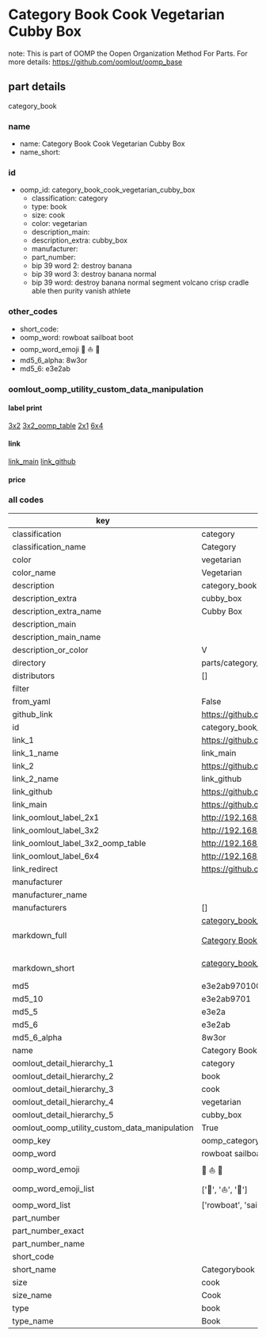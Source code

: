 # Category Book Cook Vegetarian Cubby Box  

note: This is part of OOMP the Oopen Organization Method For Parts. For more details: https://github.com/oomlout/oomp_base

##  part details
  



category_book



### name
* name: Category Book Cook Vegetarian Cubby Box
* name_short: 
### id
* oomp_id: category_book_cook_vegetarian_cubby_box
  * classification: category
  * type: book
  * size: cook
  * color: vegetarian
  * description_main: 
  * description_extra: cubby_box
  * manufacturer: 
  * part_number: 
  * bip 39 word 2: destroy banana
  * bip 39 word 3: destroy banana normal
  * bip 39 word: destroy banana normal segment volcano crisp cradle able then purity vanish athlete

### other_codes
* short_code: 
* oomp_word: rowboat sailboat boot
* oomp_word_emoji :rowboat: :sailboat: :boot:
* md5_6_alpha: 8w3or
* md5_6: e3e2ab






### oomlout_oomp_utility_custom_data_manipulation
#### label print
[3x2](http://192.168.1.245:1112/?label=oomp%208w3or)
[3x2_oomp_table](http://192.168.1.108:1112/?label=oomp%208w3or)
[2x1](http://192.168.1.242:1112/?label=oomp%208w3or)
[6x4](http://192.168.1.55:1112/?label=oomp%208w3or)    

#### link

[link_main](https://github.com/oomlout/oomlout_oomp_version_1_messy/tree/main/parts/category_book_cook_vegetarian_cubby_box) [link_github](https://github.com/oomlout/oomlout_oomp_version_1_messy/tree/main/parts/category_book_cook_vegetarian_cubby_box)                             

#### price







### all codes 
| key | value |  
| --- | --- |  
| classification | category |  
| classification_name | Category |  
| color | vegetarian |  
| color_name | Vegetarian |  
| description | category_book |  
| description_extra | cubby_box |  
| description_extra_name | Cubby Box |  
| description_main |  |  
| description_main_name |  |  
| description_or_color | V  |  
| directory | parts/category_book_cook_vegetarian_cubby_box |  
| distributors | [] |  
| filter |  |  
| from_yaml | False |  
| github_link | https://github.com/oomlout/oomlout_oomp_part_src/tree/main/parts/category_book_cook_vegetarian_cubby_box |  
| id | category_book_cook_vegetarian_cubby_box |  
| link_1 | https://github.com/oomlout/oomlout_oomp_version_1_messy/tree/main/parts/category_book_cook_vegetarian_cubby_box |  
| link_1_name | link_main |  
| link_2 | https://github.com/oomlout/oomlout_oomp_version_1_messy/tree/main/parts/category_book_cook_vegetarian_cubby_box |  
| link_2_name | link_github |  
| link_github | https://github.com/oomlout/oomlout_oomp_version_1_messy/tree/main/parts/category_book_cook_vegetarian_cubby_box |  
| link_main | https://github.com/oomlout/oomlout_oomp_version_1_messy/tree/main/parts/category_book_cook_vegetarian_cubby_box |  
| link_oomlout_label_2x1 | http://192.168.1.242:1112/?label=oomp%208w3or |  
| link_oomlout_label_3x2 | http://192.168.1.245:1112/?label=oomp%208w3or |  
| link_oomlout_label_3x2_oomp_table | http://192.168.1.108:1112/?label=oomp%208w3or |  
| link_oomlout_label_6x4 | http://192.168.1.55:1112/?label=oomp%208w3or |  
| link_redirect | https://github.com/oomlout/oomlout_oomp_version_1_messy/tree/main/parts/category_book_cook_vegetarian_cubby_box |  
| manufacturer |  |  
| manufacturer_name |  |  
| manufacturers | [] |  
| markdown_full | [category_book_cook_vegetarian_cubby_box](none)<br>[](none)<br>[Category Book Cook Vegetarian Cubby Box](none)<br><br> |  
| markdown_short | [category_book_cook_vegetarian_cubby_box](none)<br><br> |  
| md5 | e3e2ab970100463ccefadc332c4489e1 |  
| md5_10 | e3e2ab9701 |  
| md5_5 | e3e2a |  
| md5_6 | e3e2ab |  
| md5_6_alpha | 8w3or |  
| name | Category Book Cook Vegetarian Cubby Box |  
| oomlout_detail_hierarchy_1 | category |  
| oomlout_detail_hierarchy_2 | book |  
| oomlout_detail_hierarchy_3 | cook |  
| oomlout_detail_hierarchy_4 | vegetarian |  
| oomlout_detail_hierarchy_5 | cubby_box |  
| oomlout_oomp_utility_custom_data_manipulation | True |  
| oomp_key | oomp_category_book_cook_vegetarian_cubby_box |  
| oomp_word | rowboat sailboat boot |  
| oomp_word_emoji | :rowboat: :sailboat: :boot: |  
| oomp_word_emoji_list | [':rowboat:', ':sailboat:', ':boot:'] |  
| oomp_word_list | ['rowboat', 'sailboat', 'boot'] |  
| part_number |  |  
| part_number_exact |  |  
| part_number_name |  |  
| short_code |  |  
| short_name | Categorybook |  
| size | cook |  
| size_name | Cook |  
| type | book |  
| type_name | Book |  
